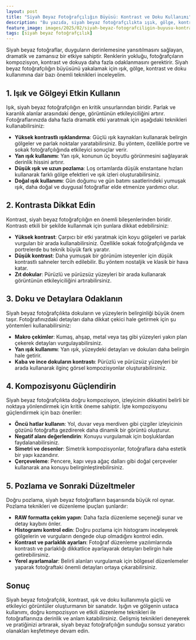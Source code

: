 ```yaml
---
layout: post
title: "Siyah Beyaz Fotoğrafçılığın Büyüsü: Kontrast ve Doku Kullanımı"
description: "Bu yazıda, siyah beyaz fotoğrafçılıkta ışık, gölge, kontrast ve doku kullanımına dair bazı önemli teknikleri inceliyoruz."
feature_image: images/2025/02/siyah-beyaz-fotografciligin-buyusu-kontrast-ve-doku-kullanimi.jpg
tags: [siyah beyaz fotoğrafçılık]
---
```


Siyah beyaz fotoğraflar, duyguların derinlemesine yansıtılmasını sağlayan, dramatik ve zamansız bir etkiye sahiptir. Renklerin yokluğu, fotoğrafçıların kompozisyon, kontrast ve dokuya daha fazla odaklanmasını gerektirir. Siyah beyaz fotoğrafçılığın büyüsünü yakalamak için ışık, gölge, kontrast ve doku kullanımına dair bazı önemli teknikleri inceleyelim.

<!--more-->

## 1. Işık ve Gölgeyi Etkin Kullanın

Işık, siyah beyaz fotoğrafçılığın en kritik unsurlarından biridir. Parlak ve karanlık alanlar arasındaki denge, görüntünün etkileyiciliğini artırır. Fotoğraflarınızda daha fazla dramatik etki yaratmak için aşağıdaki teknikleri kullanabilirsiniz:

- **Yüksek kontrastlı ışıklandırma**: Güçlü ışık kaynakları kullanarak belirgin gölgeler ve parlak noktalar yaratabilirsiniz. Bu yöntem, özellikle portre ve sokak fotoğrafçılığında etkileyici sonuçlar verir.
- **Yan ışık kullanımı**: Yan ışık, konunun üç boyutlu görünmesini sağlayarak derinlik hissini artırır.
- **Düşük ışık ve uzun pozlama**: Loş ortamlarda düşük enstantane hızları kullanarak farklı gölge efektleri ve ışık izleri oluşturabilirsiniz.
- **Doğal ışık kullanımı**: Gün doğumu ve gün batımı saatlerindeki yumuşak ışık, daha doğal ve duygusal fotoğraflar elde etmenize yardımcı olur.

## 2. Kontrasta Dikkat Edin

Kontrast, siyah beyaz fotoğrafçılığın en önemli bileşenlerinden biridir. Kontrastı etkili bir şekilde kullanmak için şunlara dikkat edebilirsiniz:

- **Yüksek kontrast**: Çarpıcı bir etki yaratmak için koyu gölgeleri ve parlak vurguları bir arada kullanabilirsiniz. Özellikle sokak fotoğrafçılığında ve portrelerde bu teknik büyük fark yaratır.
- **Düşük kontrast**: Daha yumuşak bir görünüm isteyenler için düşük kontrastlı sahneler tercih edilebilir. Bu yöntem nostaljik ve klasik bir hava katar.
- **Zıt dokular**: Pürüzlü ve pürüzsüz yüzeyleri bir arada kullanarak görüntünün etkileyiciliğini artırabilirsiniz.

## 3. Doku ve Detaylara Odaklanın

Siyah beyaz fotoğrafçılıkta dokuların ve yüzeylerin belirginliği büyük önem taşır. Fotoğrafınızdaki detayları daha dikkat çekici hale getirmek için şu yöntemleri kullanabilirsiniz:

- **Makro çekimler**: Kumaş, ahşap, metal veya taş gibi yüzeyleri yakın plan çekerek detayları vurgulayabilirsiniz.
- **Yan ışık kullanımı**: Yan ışık, yüzeydeki detayları ve dokuları daha belirgin hale getirir.
- **Kaba ve ince dokuların kontrastı**: Pürüzlü ve pürüzsüz yüzeyleri bir arada kullanarak ilginç görsel kompozisyonlar oluşturabilirsiniz.

## 4. Kompozisyonu Güçlendirin

Siyah beyaz fotoğrafçılıkta doğru kompozisyon, izleyicinin dikkatini belirli bir noktaya yönlendirmek için kritik öneme sahiptir. İşte kompozisyonu güçlendirmek için bazı öneriler:

- **Öncü hatlar kullanın**: Yol, duvar veya merdiven gibi çizgiler izleyicinin gözünü fotoğrafta gezdirerek daha dinamik bir görüntü oluşturur.
- **Negatif alanı değerlendirin**: Konuyu vurgulamak için boşluklardan faydalanabilirsiniz.
- **Simetri ve desenler**: Simetrik kompozisyonlar, fotoğraflara daha estetik bir yapı kazandırır.
- **Çerçeveleme**: Pencere, kapı veya ağaç dalları gibi doğal çerçeveler kullanarak ana konuyu belirginleştirebilirsiniz.

## 5. Pozlama ve Sonraki Düzeltmeler

Doğru pozlama, siyah beyaz fotoğrafların başarısında büyük rol oynar. Pozlama teknikleri ve düzenleme ipuçları şunlardır:

- **RAW formatta çekim yapın**: Daha fazla düzenleme seçeneği sunar ve detay kaybını önler.
- **Histogramı kontrol edin**: Doğru pozlama için histogramı inceleyerek gölgelerin ve vurguların dengede olup olmadığını kontrol edin.
- **Kontrast ve parlaklık ayarları**: Fotoğraf düzenleme yazılımlarında kontrastı ve parlaklığı dikkatlice ayarlayarak detayları belirgin hale getirebilirsiniz.
- **Yerel ayarlamalar**: Belirli alanları vurgulamak için bölgesel düzenlemeler yaparak fotoğraftaki önemli detayları ortaya çıkarabilirsiniz.

## Sonuç

Siyah beyaz fotoğrafçılık, kontrast, ışık ve doku kullanımıyla güçlü ve etkileyici görüntüler oluşturmanın bir sanatıdır. Işığın ve gölgenin ustaca kullanımı, doğru kompozisyon ve etkili düzenleme teknikleri ile fotoğraflarınıza derinlik ve anlam katabilirsiniz. Gelişmiş teknikleri deneyerek ve pratiğinizi artırarak, siyah beyaz fotoğrafçılığın sunduğu sonsuz yaratıcı olanakları keşfetmeye devam edin.